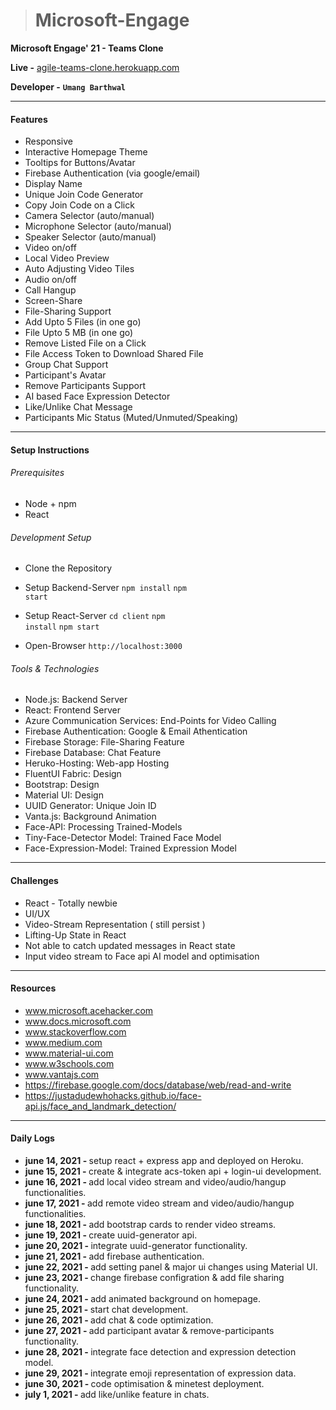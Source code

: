> # Microsoft-Engage

__Microsoft Engage' 21 - Teams Clone__

__Live -__ [agile-teams-clone.herokuapp.com](agile-teams-clone.herokuapp.com)

__Developer -__ <code><b>Umang Barthwal</b></code>

___

#### Features

- Responsive
- Interactive Homepage Theme
- Tooltips for Buttons/Avatar
- Firebase Authentication (via google/email)
- Display Name
- Unique Join Code Generator
- Copy Join Code on a Click
- Camera Selector (auto/manual)
- Microphone Selector (auto/manual)
- Speaker Selector (auto/manual)
- Video on/off
- Local Video Preview
- Auto Adjusting Video Tiles
- Audio on/off
- Call Hangup
- Screen-Share
- File-Sharing Support
- Add Upto 5 Files (in one go)
- File Upto 5 MB (in one go)
- Remove Listed File on a Click
- File Access Token to Download Shared File
- Group Chat Support
- Participant's Avatar
- Remove Participants Support
- AI based Face Expression Detector
- Like/Unlike Chat Message
- Participants Mic Status (Muted/Unmuted/Speaking)

___

#### Setup Instructions

###### Prerequisites
- Node + npm
- React

###### Development Setup
- Clone the Repository
- Setup Backend-Server
 <code>npm install</code>
 <code>npm start</code>


- Setup React-Server
 <code>cd client</code>
 <code>npm install</code>
 <code>npm start</code>

- Open-Browser
 <code>http://localhost:3000</code>

###### Tools & Technologies
- Node.js: Backend Server
- React: Frontend Server
- Azure Communication Services: End-Points for Video Calling
- Firebase Authentication: Google & Email Athentication
- Firebase Storage: File-Sharing Feature
- Firebase Database: Chat Feature
- Heruko-Hosting: Web-app Hosting
- FluentUI Fabric: Design
- Bootstrap: Design
- Material UI: Design
- UUID Generator: Unique Join ID 
- Vanta.js: Background Animation
- Face-API: Processing Trained-Models
- Tiny-Face-Detector Model: Trained Face Model
- Face-Expression-Model: Trained Expression Model

___

#### Challenges

- React - Totally newbie
- UI/UX
- Video-Stream Representation ( still persist )
- Lifting-Up State in React
- Not able to catch updated messages in React state
- Input video stream to Face api AI model and optimisation

___

#### Resources

- www.microsoft.acehacker.com
- www.docs.microsoft.com
- www.stackoverflow.com
- www.medium.com
- www.material-ui.com
- www.w3schools.com
- www.vantajs.com
- https://firebase.google.com/docs/database/web/read-and-write
- https://justadudewhohacks.github.io/face-api.js/face_and_landmark_detection/

___

#### Daily Logs
- <b> june 14, 2021 - </b> setup react + express app and deployed on Heroku.
- <b> june 15, 2021 - </b> create & integrate acs-token api + login-ui development.
- <b> june 16, 2021 - </b> add local video stream and video/audio/hangup functionalities.
- <b> june 17, 2021 - </b> add remote video stream and video/audio/hangup functionalities.
- <b> june 18, 2021 - </b> add bootstrap cards to render video streams.
- <b> june 19, 2021 - </b> create uuid-generator api.
- <b> june 20, 2021 - </b> integrate uuid-generator functionality.
- <b> june 21, 2021 - </b> add firebase authentication.
- <b> june 22, 2021 - </b> add setting panel & major ui changes using Material UI.
- <b> june 23, 2021 - </b> change firebase configration & add file sharing functionality.
- <b> june 24, 2021 - </b> add animated background on homepage.
- <b> june 25, 2021 - </b> start chat development.
- <b> june 26, 2021 - </b> add chat & code optimization.
- <b> june 27, 2021 - </b> add participant avatar & remove-participants functionality.
- <b> june 28, 2021 - </b> integrate face detection and expression detection model.
- <b> june 29, 2021 - </b> integrate emoji representation of expression data.
- <b> june 30, 2021 - </b> code optimisation & minetest deployment.
- <b> july 1, 2021 - </b> add like/unlike feature in chats.